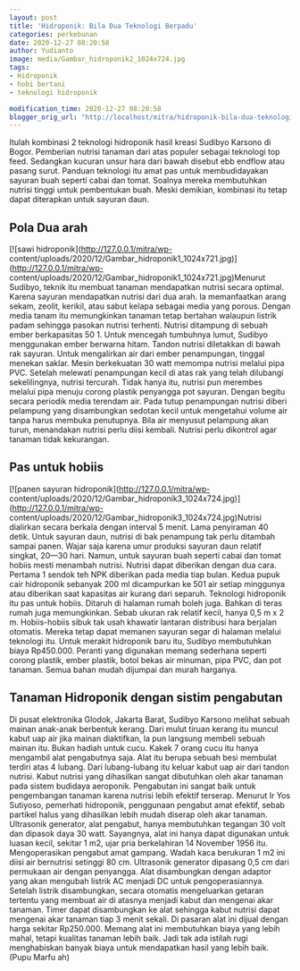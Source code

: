 ```yaml
---
layout: post
title: 'Hidroponik: Bila Dua Teknologi Berpadu'
categories: perkebunan
date: 2020-12-27 08:20:58
author: Yudianto
image: media/Gambar_hidroponik2_1024x724.jpg
tags:
- Hidroponik
- hobi bertani
- teknologi hidroponik

modification_time: 2020-12-27 08:20:58
blogger_orig_url: "http://localhost/mitra/hidroponik-bila-dua-teknologi-berpadu.html"
---
```


Itulah kombinasi 2 teknologi hidroponik hasil kreasi Sudibyo Karsono di Bogor.
Pemberian nutrisi tanaman dari atas populer sebagai teknologi top feed.
Sedangkan kucuran unsur hara dari bawah disebut ebb endflow atau pasang surut.
Panduan teknologi itu amat pas untuk membudidayakan sayuran buah seperti cabai
dan tomat. Soalnya mereka membutuhkan nutrisi tinggi untuk pembentukan buah.
Meski demikian, kombinasi itu tetap dapat diterapkan untuk sayuran daun.

## Pola Dua arah

[![sawi hidroponik](http://127.0.0.1/mitra/wp-
content/uploads/2020/12/Gambar_hidroponik1_1024x721.jpg)](http://127.0.0.1/mitra/wp-
content/uploads/2020/12/Gambar_hidroponik1_1024x721.jpg)Menurut Sudibyo,
teknik itu membuat tanaman mendapatkan nutrisi secara optimal. Karena sayuran
mendapatkan nutrisi dari dua arah. Ia memanfaatkan arang sekam, zeolit,
kerikil, atau sabut kelapa sebagai media yang porous. Dengan media tanam itu
memungkinkan tanaman tetap bertahan walaupun listrik padam sehingga pasokan
nutrisi terhenti. Nutrisi ditampung di sebuah ember berkapasitas 50 1. Untuk
mencegah tumbuhnya lumut, Sudibyo menggunakan ember berwarna hitam. Tandon
nutrisi diletakkan di bawah rak sayuran. Untuk mengalirkan air dari ember
penampungan, tinggal menekan saklar. Mesin berkekuatan 30 watt memompa nutrisi
melalui pipa PVC. Setelah melewati penampungan kecil di atas rak yang telah
dilubangi sekelilingnya, nutrisi tercurah. Tidak hanya itu, nutrisi pun
merembes melalui pipa menuju corong plastik penyangga pot sayuran. Dengan
begitu secara periodik media terendam air. Pada tutup penampungan nutrisi
diberi pelampung yang disambungkan sedotan kecil untuk mengetahui volume air
tanpa harus membuka penutupnya. Bila air menyusut pelampung akan turun,
menandakan nutrisi perlu diisi kembali. Nutrisi perlu dikontrol agar tanaman
tidak kekurangan.

## Pas untuk hobiis

[![panen sayuran hidroponik](http://127.0.0.1/mitra/wp-
content/uploads/2020/12/Gambar_hidroponik3_1024x724.jpg)](http://127.0.0.1/mitra/wp-
content/uploads/2020/12/Gambar_hidroponik3_1024x724.jpg)Nutrisi dialirkan
secara berkala dengan interval 5 menit. Lama penyiraman 40 detik. Untuk
sayuran daun, nutrisi di bak penampung tak perlu ditambah sampai panen. Wajar
saja karena umur produksi sayuran daun relatif singkat, 20—30 hari. Namun,
untuk sayuran buah seperti cabai dan tomat hobiis mesti menambah nutrisi.
Nutrisi dapat diberikan dengan dua cara. Pertama 1 sendok teh NPK diberikan
pada media tiap bulan. Kedua pupuk cair hidroponik sebanyak 200 ml dicampurkan
ke 501 air setiap minggunya atau diberikan saat kapasitas air kurang dari
separuh. Teknologi hidroponik itu pas untuk hobiis. Ditaruh di halaman rumah
boleh juga. Bahkan di teras rumah juga memungkinkan. Sebab ukuran rak relatif
kecil, hanya 0,5 m x 2 m. Hobiis-hobiis sibuk tak usah khawatir lantaran
distribusi hara berjalan otomatis. Mereka tetap dapat memanen sayuran segar di
halaman melalui teknologi itu. Untuk merakit hidroponik baru itu, Sudibyo
membutuhkan biaya Rp450.000. Peranti yang digunakan memang sederhana seperti
corong plastik, ember plastik, botol bekas air minuman, pipa PVC, dan pot
tanaman. Semua bahan mudah dijumpai dan murah harganya.

## Tanaman Hidroponik dengan sistim pengabutan

Di pusat elektronika Glodok, Jakarta Barat, Sudibyo Karsono melihat sebuah
mainan anak-anak berbentuk kerang. Dari mulut tiruan kerang itu muncul kabut
uap air jika mainan diaktifkan, la pun langsung membeli sebuah mainan itu.
Bukan hadiah untuk cucu. Kakek 7 orang cucu itu hanya mengambil alat
pengabutnya saja. Alat itu berupa sebuah besi membulat terdiri atas 4 lubang.
Dari lubang-lubang itu keluar kabut uap air dari tandon nutrisi. Kabut nutrisi
yang dihasilkan sangat dibutuhkan oleh akar tanaman pada sistem budidaya
aeroponik. Pengabutan ini sangat baik untuk pengembangan tanaman karena
nutrisi lebih efektif terserap. Menurut Ir Yos Sutiyoso, pemerhati hidroponik,
penggunaan pengabut amat efektif, sebab partikel halus yang dihasilkan lebih
mudah diserap oleh akar tanaman. Ultrasonik generator, alat pengabut, hanya
membutuhkan tegangan 30 volt dan dipasok daya 30 watt. Sayangnya, alat ini
hanya dapat digunakan untuk luasan kecil, sekitar 1 m2, ujar pria berkelahiran
14 November 1956 itu. Mengoperasikan pengabut amat gampang. Wadah kaca
berukuran 1 m2 ini diisi air bernutrisi setinggi 80 cm. Ultrasonik generator
dipasang 0,5 cm dari permukaan air dengan penyangga. Alat disambungkan dengan
adaptor yang akan mengubah listrik AC menjadi DC untuk pengoperasiannya.
Setelah listrik disambungkan, secara otomatis mengeluarkan getaran tertentu
yang membuat air di atasnya menjadi kabut dan mengenai akar tanaman. Timer
dapat disambungkan ke alat sehingga kabut nutrisi dapat mengenai akar tanaman
tiap 3 menit sekali. Di pasaran alat ini dijual dengan harga sekitar
Rp250.000. Memang alat ini membutuhkan biaya yang lebih mahal, tetapi kualitas
tanaman lebih baik. Jadi tak ada istilah rugi menghabiskan banyak biaya untuk
mendapatkan hasil yang lebih baik. (Pupu Marfu ah)


